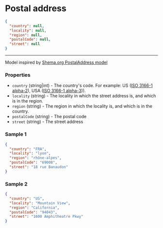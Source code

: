 # Postal address

```json
{
  "country": null,
  "locality": null,
  "region": null,
  "postalCode": null,
  "street": null
}
```
---
Model inspired by [Shema.org PostalAddress model](https://schema.org/PostalAddress)

### Properties

- `country` (string|int) - The country's code. For example: US ([ISO 3166-1 alpha-2](http://en.wikipedia.org/wiki/ISO_3166-1)), USA ([ISO 3166-1 alpha-3](http://en.wikipedia.org/wiki/ISO_3166-1))).
- `locality` (string) - The locality in which the street address is, and which is in the region.
- `region` (string) - The region in which the locality is, and which is in the country.
- `postalCode` (string) - The postal code
- `street` (string) - The street address

### Sample 1
```json
{
  "country": "FRA",
  "locality": "lyon",
  "region": "rhône-alpes",
  "postalCode": "69008",
  "street": "18 rue Banaudon"
}
```
### Sample 2
```json
{
  "country": "US",
  "locality": "Mountain View",
  "region": "California",
  "postalCode": "94043",
  "street": "1600 Amphitheatre Pkwy"
}
```
